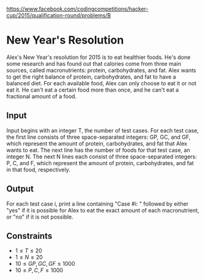https://www.facebook.com/codingcompetitions/hacker-cup/2015/qualification-round/problems/B

# New Year's Resolution

Alex's New Year's resolution for 2015 is to eat healthier foods. He's done some
research and has found out that calories come from three main sources, called
macronutrients: protein, carbohydrates, and fat. Alex wants to get the right
balance of protein, carbohydrates, and fat to have a balanced diet. For each
available food, Alex can only choose to eat it or not eat it. He can't eat a
certain food more than once, and he can't eat a fractional amount of a food.

## Input

Input begins with an integer T, the number of test cases. For each test case,
the first line consists of three space-separated integers: GP, GC, and GF,
which represent the amount of protein, carbohydrates, and fat that Alex wants
to eat. The next line has the number of foods for that test case, an integer N.
The next N lines each consist of three space-separated integers: P, C, and F,
which represent the amount of protein, carbohydrates, and fat in that food,
respectively.

## Output

For each test case i, print a line containing "Case #i: " followed by either
"yes" if it is possible for Alex to eat the exact amount of each macronutrient,
or "no" if it is not possible.

## Constraints

- $1 \leq T \leq 20$
- $1 \leq N \leq 20$
- $10 \leq GP, GC, GF \leq 1000$
- $10 \leq P, C, F \leq 1000$
